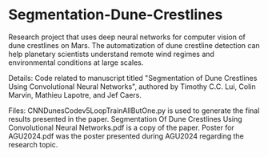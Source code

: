# Segmentation-Dune-Crestlines
Research project that uses deep neural networks for computer vision of dune crestlines on Mars. The automatization of dune crestline detection can help planetary scientists understand remote wind regimes and environmental conditions at large scales.

Details:
Code related to manuscript titled "Segmentation of Dune Crestlines Using Convolutional Neural Networks", authored by Timothy C.C. Lui, Colin Marvin, Mathieu Lapotre, and Jef Caers.

Files:
CNNDunesCodev5LoopTrainAllButOne.py is used to generate the final results presented in the paper.
Segmentation Of Dune Crestlines Using Convolutional Neural Networks.pdf is a copy of the paper.
Poster for AGU2024.pdf was the poster presented during AGU2024 regarding the research topic.
